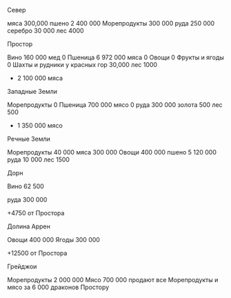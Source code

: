 Север

мяса 300,000
пшено 2 400 000
Морепродукты 300 000
руда 250 000
серебро 30 000
лес 4000

Простор

Вино 160 000
мед 0
Пшеница 6 972 000
мяса 0
Овощи 0
Фрукты и ягоды 0
Шахты и рудники у красных гор 30,000
лес 1000

- 2 100 000 мяса

Западные Земли

Морепродукты 0
Пшеница 700 000
мясо 0
руда 300 000
золота 500
лес 500

- 1 350 000 мясо

Речные Земли

Морепродукты 40 000
мяса 300 000
Овощи 400 000
пшено 5 120 000
руда 10 000
лес 1500

Дорн

Вино 62 500

руда 300 000

+4750 от Простора

Долина Аррен

Овощи 400 000
Ягоды 300 000

+12500 от Простора

Грейджои

Морепродукты 2 000 000
Мясо 700 000
продают все Морепродукты и мясо за 6 000 драконов Простору
